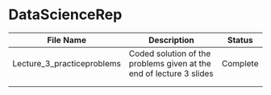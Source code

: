 # DataScienceRep

|File Name   	|Description   	| Status  	|
|---	|---	|---	|
|Lecture_3_practiceproblems   	|Coded solution of the problems given at the end of lecture 3 slides  	| Complete  	|   
|   	|   	|   	|   
|   	|   	|   	|   
